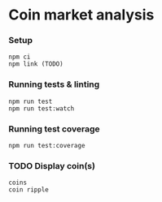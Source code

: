 Coin market analysis
====================

### Setup

```
npm ci
npm link (TODO)
```

### Running tests & linting

```
npm run test
npm run test:watch
```

### Running test coverage
```
npm run test:coverage
```

### TODO Display coin(s)

```
coins
coin ripple
```

